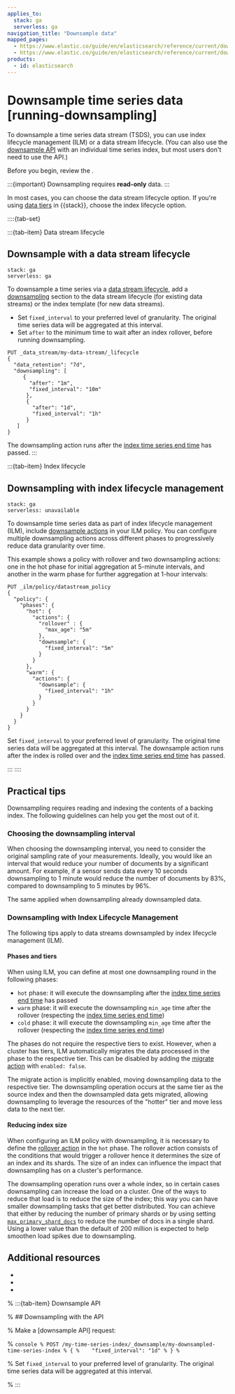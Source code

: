 ```yaml
---
applies_to:
  stack: ga
  serverless: ga
navigation_title: "Downsample data"
mapped_pages:
  - https://www.elastic.co/guide/en/elasticsearch/reference/current/downsampling-manual.html
  - https://www.elastic.co/guide/en/elasticsearch/reference/current/downsampling-ilm.html
products:
  - id: elasticsearch
---
```


# Downsample time series data [running-downsampling]

To downsample a time series data stream (TSDS), you can use index lifecycle management (ILM) or a data stream lifecycle. (You can also use the [downsample API](https://www.elastic.co/docs/api/doc/elasticsearch/operation/operation-indices-downsample) with an individual time series index, but most users don't need to use the API.)

Before you begin, review the [](downsampling-concepts.md).

:::{important}
Downsampling requires **read-only** data.
:::

In most cases, you can choose the data stream lifecycle option. If you're using [data tiers](/manage-data/lifecycle/data-tiers.md) in {{stack}}, choose the index lifecycle option.

::::{tab-set}


:::{tab-item} Data stream lifecycle

## Downsample with a data stream lifecycle
```{applies_to}
stack: ga
serverless: ga
```

To downsample a time series via a [data stream lifecycle](/manage-data/lifecycle/data-stream.md), add a [downsampling](https://www.elastic.co/docs/api/doc/elasticsearch/operation/operation-indices-put-data-lifecycle) section to the data stream lifecycle (for existing data streams) or the index template (for new data streams).

* Set `fixed_interval` to your preferred level of granularity. The original time series data will be aggregated at this interval.
* Set `after` to the minimum time to wait after an index rollover, before running downsampling.

```console
PUT _data_stream/my-data-stream/_lifecycle
{
  "data_retention": "7d",
  "downsampling": [
     {
       "after": "1m",
       "fixed_interval": "10m"
      },
      {
        "after": "1d",
        "fixed_interval": "1h"
      }
   ]
}
```

The downsampling action runs after the [index time series end time](elasticsearch://reference/elasticsearch/index-settings/time-series.md#index-time-series-end-time) has passed. 
:::

:::{tab-item} Index lifecycle
    
## Downsampling with index lifecycle management
```{applies_to}
stack: ga
serverless: unavailable
```

To downsample time series data as part of index lifecycle management (ILM), include  [downsample actions](elasticsearch://reference/elasticsearch/index-lifecycle-actions/ilm-downsample.md) in your ILM policy. You can configure multiple downsampling actions across different phases to progressively reduce data granularity over time.

This example shows a policy with rollover and two downsampling actions: one in the hot phase for initial aggregation at 5-minute intervals, and another in the warm phase for further aggregation at 1-hour intervals:

```console
PUT _ilm/policy/datastream_policy
{
  "policy": {
    "phases": {
      "hot": {
        "actions": {
          "rollover" : {
            "max_age": "5m"
          },
          "downsample": {
  	        "fixed_interval": "5m"
  	      }
        }
      },
      "warm": {
        "actions": {
          "downsample": {
            "fixed_interval": "1h"
          }
        }
      }
    }
  }
}
```
Set `fixed_interval` to your preferred level of granularity. The original time series data will be aggregated at this interval. The downsample action runs after the index is rolled over and the [index time series end time](elasticsearch://reference/elasticsearch/index-settings/time-series.md#index-time-series-end-time) has passed. 


:::
::::

## Practical tips

Downsampling requires reading and indexing the contents of a backing index. The following guidelines can help you get the most out of it.

### Choosing the downsampling interval

When choosing the downsampling interval, you need to consider the original sampling rate of your measurements. Ideally, you would like an interval that would reduce your number of documents by a significant amount. For example, if a sensor sends data every 10 seconds downsampling to 1 minute would reduce the number of documents by 83%, compared to downsampling to 5 minutes by 96%.

The same applied when downsampling already downsampled data. 

### Downsampling with Index Lifecycle Management

The following tips apply to data streams downsampled by index lifecycle management (ILM).

#### Phases and tiers

When using ILM, you can define at most one downsampling round in the following phases:

- `hot` phase: it will execute the downsampling after the [index time series end time](elasticsearch://reference/elasticsearch/index-settings/time-series.md#index-time-series-end-time) has passed
- `warm` phase: it will execute the downsampling `min_age` time after the rollover (respecting the [index time series end time](elasticsearch://reference/elasticsearch/index-settings/time-series.md#index-time-series-end-time))
- `cold` phase: it will execute the downsampling `min_age` time after the rollover (respecting the [index time series end time](elasticsearch://reference/elasticsearch/index-settings/time-series.md#index-time-series-end-time))

The phases do not require the respective tiers to exist. However, when a cluster has tiers, ILM automatically migrates the data processed in the phase to the respective tier. This can be disabled by adding the [migrate action](elasticsearch://reference/elasticsearch/index-lifecycle-actions/ilm-migrate.md#ilm-migrate-options) with `enabled: false`.

The migrate action is implicitly enabled, moving downsampling data to the respective tier. The downsampling operation occurs at the same tier as the source index and then the downsampled data gets migrated, allowing downsampling to leverage the resources of the "hotter" tier and move less data to the next tier.

#### Reducing index size

When configuring an ILM policy with downsampling, it is necessary to define the [rollover action](elasticsearch://reference/elasticsearch/index-lifecycle-actions/ilm-rollover.md) in the  `hot` phase. The rollover action consists of the conditions that would trigger a rollover hence it determines the size of an index and its shards. The size of an index can influence the impact that downsampling has on a cluster's performance. 

The downsampling operation runs over a whole index, so in certain cases downsampling can increase the load on a cluster. One of the ways to reduce that load is to reduce the size of the index; this way you can have smaller downsampling tasks that get better distributed. You can achieve that either by reducing the number of primary shards or by using setting [`max_primary_shard_docs`](https://www.elastic.co/docs/reference/elasticsearch/index-lifecycle-actions/ilm-rollover#ilm-rollover-options) to reduce the number of docs in a single shard. Using a lower value than the default of 200 million is expected to help smoothen load spikes due to downsampling.

## Additional resources

* [](downsampling-concepts.md)
* [](time-series-data-stream-tsds.md)
* [](set-up-tsds.md)

% :::{tab-item} Downsample API

% ## Downsampling with the API

% Make a [downsample API] request:

% ```console
% POST /my-time-series-index/_downsample/my-downsampled-time-series-index
% {
%    "fixed_interval": "1d"
% }
% ```

% Set `fixed_interval` to your preferred level of granularity. The original time series data will be aggregated at this interval.

% :::
